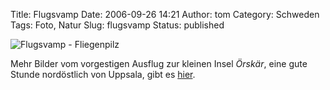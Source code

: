 Title: Flugsvamp
Date: 2006-09-26 14:21
Author: tom
Category: Schweden
Tags: Foto, Natur
Slug: flugsvamp
Status: published

![Flugsvamp -
Fliegenpilz](http://www.fiket.de/pic/flugsvamp.jpg "Flugsvamp - Fliegenpilz")

Mehr Bilder vom vorgestigen Ausflug zur kleinen Insel *Örskär*, eine
gute Stunde nordöstlich von Uppsala, gibt es
[hier](http://thomasmarquart.net/gallery/orskar/).

